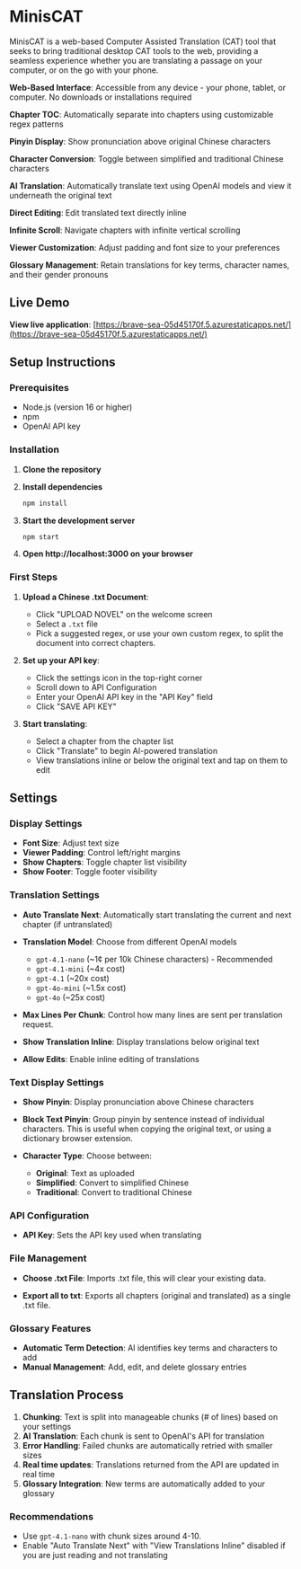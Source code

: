 # MinisCAT

MinisCAT is a web-based Computer Assisted Translation (CAT) tool that seeks to bring traditional desktop CAT tools to the web, providing a seamless experience whether you are translating a passage on your computer, or on the go with your phone.

**Web-Based Interface**: Accessible from any device - your phone, tablet, or computer. No downloads or installations required

**Chapter TOC**: Automatically separate into chapters using customizable regex patterns

**Pinyin Display**: Show pronunciation above original Chinese characters

**Character Conversion**: Toggle between simplified and traditional Chinese characters

**AI Translation**: Automatically translate text using OpenAI models and view it underneath the original text

**Direct Editing**: Edit translated text directly inline

**Infinite Scroll**: Navigate chapters with infinite vertical scrolling

**Viewer Customization**: Adjust padding and font size to your preferences

**Glossary Management**: Retain translations for key terms, character names, and their gender pronouns

## Live Demo

**View live application**: [https://brave-sea-05d45170f.5.azurestaticapps.net/](https://brave-sea-05d45170f.5.azurestaticapps.net/)

## Setup Instructions

### Prerequisites

- Node.js (version 16 or higher)
- npm
- OpenAI API key

### Installation

1. **Clone the repository**

2. **Install dependencies**

   ```bash
   npm install
   ```

3. **Start the development server**

   ```bash
   npm start
   ```

4. **Open http://localhost:3000 on your browser**

### First Steps

1. **Upload a Chinese .txt Document**:

   - Click "UPLOAD NOVEL" on the welcome screen
   - Select a `.txt` file
   - Pick a suggested regex, or use your own custom regex, to split the document into correct chapters.

2. **Set up your API key**:

   - Click the settings icon in the top-right corner
   - Scroll down to API Configuration
   - Enter your OpenAI API key in the "API Key" field
   - Click "SAVE API KEY"

3. **Start translating**:
   - Select a chapter from the chapter list
   - Click "Translate" to begin AI-powered translation
   - View translations inline or below the original text and tap on them to edit

## Settings

### Display Settings

- **Font Size**: Adjust text size
- **Viewer Padding**: Control left/right margins
- **Show Chapters**: Toggle chapter list visibility
- **Show Footer**: Toggle footer visibility

### Translation Settings

- **Auto Translate Next**: Automatically start translating the current and next chapter (if untranslated)

- **Translation Model**: Choose from different OpenAI models

  - `gpt-4.1-nano` (~1¢ per 10k Chinese characters) - Recommended
  - `gpt-4.1-mini` (~4x cost)
  - `gpt-4.1` (~20x cost)
  - `gpt-4o-mini` (~1.5x cost)
  - `gpt-4o` (~25x cost)

- **Max Lines Per Chunk**: Control how many lines are sent per translation request.

- **Show Translation Inline**: Display translations below original text

- **Allow Edits**: Enable inline editing of translations

### Text Display Settings

- **Show Pinyin**: Display pronunciation above Chinese characters

- **Block Text Pinyin**: Group pinyin by sentence instead of individual characters. This is useful when copying the original text, or using a dictionary browser extension.

- **Character Type**: Choose between:
  - **Original**: Text as uploaded
  - **Simplified**: Convert to simplified Chinese
  - **Traditional**: Convert to traditional Chinese

### API Configuration

- **API Key**: Sets the API key used when translating

### File Management

- **Choose .txt File**: Imports .txt file, this will clear your existing data.

- **Export all to txt**: Exports all chapters (original and translated) as a single .txt file.

### Glossary Features

- **Automatic Term Detection**: AI identifies key terms and characters to add
- **Manual Management**: Add, edit, and delete glossary entries

## Translation Process

1. **Chunking**: Text is split into manageable chunks (# of lines) based on your settings
2. **AI Translation**: Each chunk is sent to OpenAI's API for translation
3. **Error Handling**: Failed chunks are automatically retried with smaller sizes
4. **Real time updates**: Translations returned from the API are updated in real time
5. **Glossary Integration**: New terms are automatically added to your glossary

### Recommendations

- Use `gpt-4.1-nano` with chunk sizes around 4-10.
- Enable "Auto Translate Next" with "View Translations Inline" disabled if you are just reading and not translating

